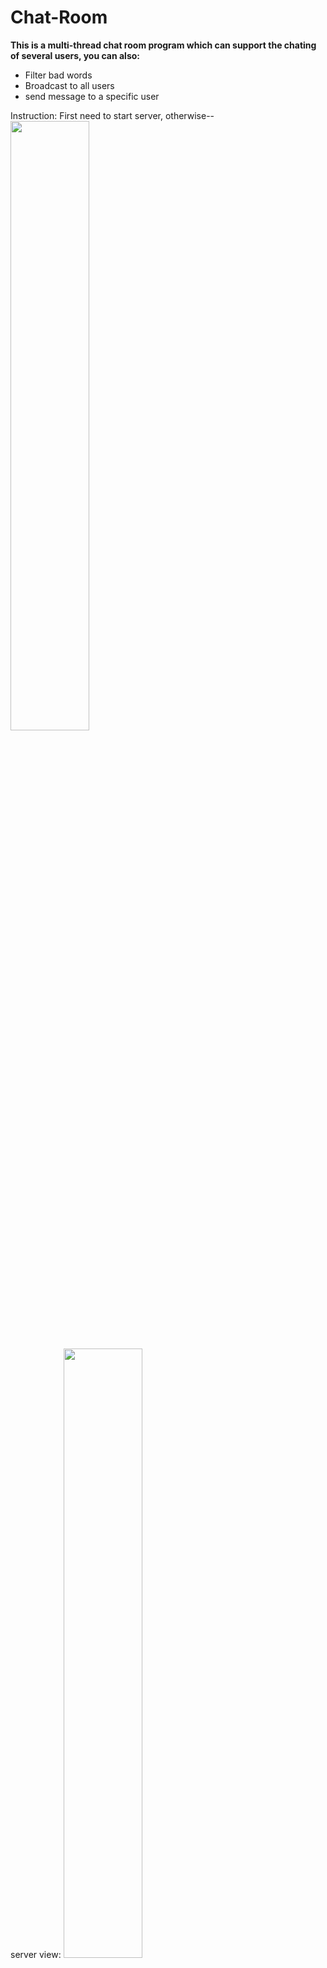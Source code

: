 # Chat-Room

**This is a multi-thread chat room program which can support the chating of several users, you can also:**
- Filter bad words
- Broadcast to all users
- send message to a specific user

Instruction:
First need to start server, otherwise--
<img src="https://raw.githubusercontent.com/ningowo/img_repo/main/error.jpg" width="50%">

server view:
<img src="https://raw.githubusercontent.com/ningowo/img_repo/main/server.jpg" width="50%">


clients view:
<img src="https://raw.githubusercontent.com/ningowo/img_repo/main/client1.jpg" width="50%">

<img src="https://raw.githubusercontent.com/ningowo/img_repo/main/client2.jpg" width="50%">

result of not using "/logout"
<img src="https://raw.githubusercontent.com/ningowo/img_repo/main/close.jpg" width="50%">


only me?
<img src="https://raw.githubusercontent.com/ningowo/img_repo/main/error.jpg" width="50%">


